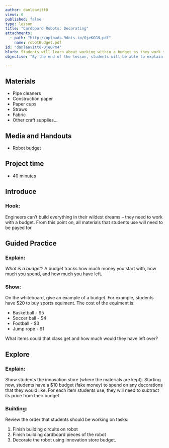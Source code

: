 ```yaml
---
author: danleavitt0
views: 0
published: false
type: lesson
title: "Cardboard Robots: Decorating"
attachments: 
  - path: "http://uploads.9dots.io/OjeKGGN.pdf"
    name: robotBudget.pdf
id: "danleavitt0-OjeGPm4"
blurb: Students will learn about working within a budget as they work toward completing their robot.
objective: "By the end of the lesson, students will be able to explain the importance of a budget."

---
```


## Materials

- Pipe cleaners
- Construction paper
- Paper cups
- Straws
- Fabric
- Other craft supplies...

## Media and Handouts

- Robot budget

## Project time

- 40 minutes

## Introduce

### Hook:
Engineers can’t build everything in their wildest dreams – they need to work with a budget. From this point on, all materials that students use will need to be payed for.

## Guided Practice

### Explain:
_What is a budget?_
A budget tracks how much money you start with, how much you spend, and how much you have left.

### Show:
On the whiteboard, give an example of a budget. For example, students have $20 to buy sports equiment. The cost of the equiment is:

- Basketball - $5
- Soccer ball - $4
- Football - $3
- Jump rope - $1

What items could that class get and how much would they have left over?

## Explore

### Explain:
Show students the innovation store (where the materials are kept). Starting now, students have a $10 budget (fake money) to spend on any decorations that they would like. For each item students use, they will need to subtract its price from their budget.

### Building:
Review the order that students should be working on tasks:

1. Finish building circuits on robot
2. Finish building cardboard pieces of the robot
3. Decorate the robot using innovation store budget.
